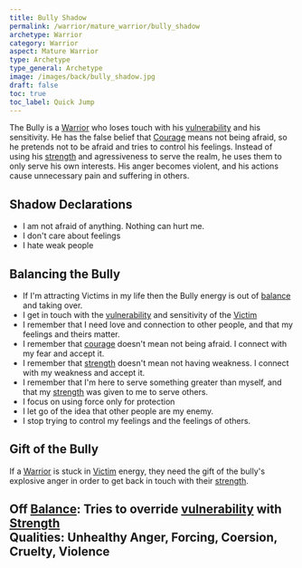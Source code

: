 ```yaml
---
title: Bully Shadow
permalink: /warrior/mature_warrior/bully_shadow
archetype: Warrior
category: Warrior
aspect: Mature Warrior
type: Archetype
type_general: Archetype
image: /images/back/bully_shadow.jpg
draft: false
toc: true
toc_label: Quick Jump
---
```

 The Bully is a [Warrior](/warrior/mature_warrior) who loses touch with his [vulnerability](/warrior/mature_warrior/vulnerability) and his sensitivity. He has the false belief that [Courage](/warrior/spirit/rebel/courage) means not being afraid, so he pretends not to be afraid and tries to control his feelings. Instead of using his [strength](/warrior/mature_warrior/strength) and agressiveness to serve the realm, he uses them to only serve his own interests. His anger becomes violent, and his actions cause unnecessary pain and suffering in others.   
  
  
## Shadow Declarations  
- I am not afraid of anything. Nothing can hurt me.  
- I don't care about feelings  
- I hate weak people  
  
## Balancing the Bully  
- If I'm attracting Victims in my life then the Bully energy is out of [balance](/king/body/ruler_and_judge/balance) and taking over.   
- I get in touch with the [vulnerability](/warrior/mature_warrior/vulnerability) and sensitivity of the [Victim](/warrior/mature_warrior/victim_shadow)  
- I remember that I need love and connection to other people, and that my feelings and theirs matter.   
- I remember that [courage](/warrior/spirit/rebel/courage) doesn't mean not being afraid. I connect with my fear and accept it.  
- I remember that [strength](/warrior/mature_warrior/strength) doesn't mean not having weakness. I connect with my weakness and accept it.  
- I remember that I'm here to serve something greater than myself, and that my [strength](/warrior/mature_warrior/strength) was given to me to serve others.  
- I focus on using force only for protection  
- I let go of the idea that other people are my enemy.  
- I stop trying to control my feelings and the feelings of others.  
  
## Gift of the Bully  
If a [Warrior](/warrior/mature_warrior) is stuck in [Victim](/warrior/mature_warrior/victim_shadow) energy, they need the gift of the bully's explosive anger in order to get back in touch with their [strength](/warrior/mature_warrior/strength).   
  
**Off [Balance](/king/body/ruler_and_judge/balance):** Tries to override [vulnerability](/warrior/mature_warrior/vulnerability) with [Strength](/warrior/mature_warrior/strength)  
**Qualities:** Unhealthy Anger, Forcing, Coersion, Cruelty, Violence
---
